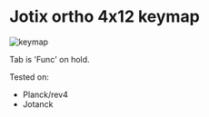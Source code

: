 # Jotix ortho 4x12 keymap

![keymap](https://i.imgur.com/EQk9lFQ.jpg)

Tab is 'Func' on hold.

Tested on:

* Planck/rev4
* Jotanck
